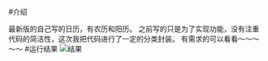 
#介绍

最新版的自己写的日历，有农历和阳历。
之前写的只是为了实现功能，没有注重代码的简洁性，这次我把代码进行了一定的分类封装。
有需求的可以看看～～～～～
#运行结果
![结果](http://upload-images.jianshu.io/upload_images/1210430-cba2e9b3de86ebf2.png?imageMogr2/auto-orient/strip%7CimageView2/2/w/1240)
